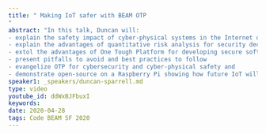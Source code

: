 ```yaml
---
title: " Making IoT safer with BEAM OTP
"
abstract: "In this talk, Duncan will: 
- explain the safety impact of cyber-physical systems in the Internet of things
- explain the advantages of quantitative risk analysis for security decision making
- extol the advantages of One Tough Platform for developing secure software
- present pitfalls to avoid and best practices to follow
- evangelize OTP for cybersecurity and cyber-physical safety and 
- demonstrate open-source on a Raspberry Pi showing how future IoT will adapt to threats in real-time."
speaker1: _speakers/duncan-sparrell.md
type: video
youtube_id: ddWxBJFbuxI
keywords: 
date: 2020-04-28
tags: Code BEAM SF 2020
---
```



